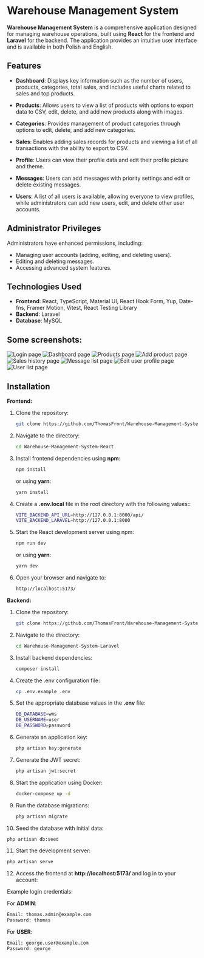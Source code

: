 # Warehouse Management System

**Warehouse Management System** is a comprehensive application designed for managing warehouse operations, built using **React** for the frontend and **Laravel** for the backend. The application provides an intuitive user interface and is available in both Polish and English.

## Features

- **Dashboard**: Displays key information such as the number of users, products, categories, total sales, and includes useful charts related to sales and top products.
  
- **Products**: Allows users to view a list of products with options to export data to CSV, edit, delete, and add new products along with images.
  
- **Categories**: Provides management of product categories through options to edit, delete, and add new categories.
  
- **Sales**: Enables adding sales records for products and viewing a list of all transactions with the ability to export to CSV.
  
- **Profile**: Users can view their profile data and edit their profile picture and theme.
  
- **Messages**: Users can add messages with priority settings and edit or delete existing messages.
  
- **Users**: A list of all users is available, allowing everyone to view profiles, while administrators can add new users, edit, and delete other user accounts.

## Administrator Privileges

Administrators have enhanced permissions, including:
- Managing user accounts (adding, editing, and deleting users).
- Editing and deleting messages.
- Accessing advanced system features.

## Technologies Used

- **Frontend**: React, TypeScript, Material UI, React Hook Form, Yup, Date-fns, Framer Motion, Vitest, React Testing Library 
- **Backend**: Laravel
- **Database**: MySQL

## Some screenshots: 

![Login page](https://github.com/user-attachments/assets/4ecc6254-6c00-4fde-90c8-f4cc6c55efb3)
![Dashboard page](https://github.com/user-attachments/assets/ec1d4b20-8f02-45b6-b63f-1f5888209324)
![Products page](https://github.com/user-attachments/assets/a1ec9193-bcea-41a2-8ee8-97d2f1eef482)
![Add product page](https://github.com/user-attachments/assets/0cd8d67a-5cd6-4bb7-9405-84d6f13421b3)
![Sales history page](https://github.com/user-attachments/assets/0d2e6d37-b907-4901-ad9d-2677462911db)
![Message list page](https://github.com/user-attachments/assets/9d1f10b9-0674-4e3e-a1a4-8f1b86772b43)
![Edit user profile page](https://github.com/user-attachments/assets/31d8df89-019c-48ea-83cf-ec928c793f14)
![User list page](https://github.com/user-attachments/assets/452b9c5b-1f21-4740-aa5b-f8c2a0c27695)


## Installation

**Frontend:**

1. Clone the repository:
   ```bash
   git clone https://github.com/ThomasFront/Warehouse-Management-System-React.git
   ```

2. Navigate to the directory:
   ```bash
   cd Warehouse-Management-System-React
   ```

3. Install frontend dependencies using **npm**:
   ```bash
   npm install
   ```

    or using **yarn**:
    ```bash
    yarn install
    ```

4. Create a **.env.local** file in the root directory with the following values::
   ```bash
   VITE_BACKEND_API_URL=http://127.0.0.1:8000/api/
   VITE_BACKEND_LARAVEL=http://127.0.0.1:8000
   ```

5. Start the React development server using npm:
   ```bash
   npm run dev
   ```

    or using **yarn**:
    ```bash
    yarn dev
    ```

6. Open your browser and navigate to:
   ```bash
   http://localhost:5173/
   ```



**Backend:**

1. Clone the repository:
   ```bash
   git clone https://github.com/ThomasFront/Warehouse-Management-System-Laravel.git
   ```

2. Navigate to the directory:
   ```bash
   cd Warehouse-Management-System-Laravel
   ```

3. Install backend dependencies:
   ```bash
   composer install
   ```

4. Create the .env configuration file:
   ```bash
   cp .env.example .env
   ```

5. Set the appropriate database values in the **.env** file:
   ```bash
   DB_DATABASE=wms
   DB_USERNAME=user
   DB_PASSWORD=password
   ```

6. Generate an application key:
   ```bash
   php artisan key:generate
   ```

7. Generate the JWT secret:
   ```bash
   php artisan jwt:secret
   ```

8. Start the application using Docker:
   ```bash
   docker-compose up -d
   ```

9. Run the database migrations:
   ```bash
   php artisan migrate
   ```

10. Seed the database with initial data:
   ```bash
   php artisan db:seed
   ```

11. Start the development server:
   ```bash
   php artisan serve
   ```

12. Access the frontend at **http://localhost:5173/** and log in to your account:

  Example login credentials:

  For **ADMIN**:
  ```bash
  Email: thomas.admin@example.com
  Password: thomas
  ```

  For **USER**:
  ```bash
  Email: george.user@example.com
  Password: george
  ```







